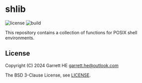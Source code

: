 # shlib

![license](https://img.shields.io/github/license/garrett-he/shlib)
![build](https://img.shields.io/github/actions/workflow/status/garrett-he/shlib/test.yml)

This repository contains a collection of functions for POSIX shell environments.

## License

Copyright (C) 2024 Garrett HE <garrett.he@outlook.com>

The BSD 3-Clause License, see [LICENSE](./LICENSE).
